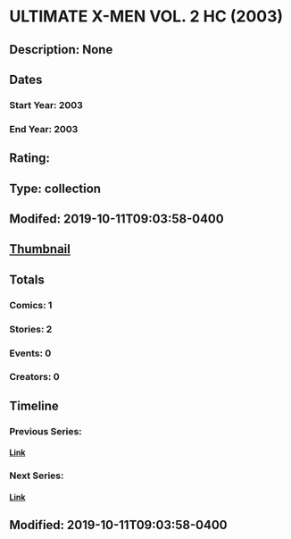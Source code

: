# ULTIMATE X-MEN VOL. 2 HC (2003)
## Description: None
## Dates
### Start Year: 2003
### End Year: 2003
## Rating: 
## Type: collection
## Modifed: 2019-10-11T09:03:58-0400
## [Thumbnail](http://i.annihil.us/u/prod/marvel/i/mg/b/40/image_not_available.jpg)
## Totals
### Comics: 1
### Stories: 2
### Events: 0
### Creators: 0
## Timeline
### Previous Series: 
#### [Link]()
### Next Series: 
#### [Link]()
## Modified: 2019-10-11T09:03:58-0400